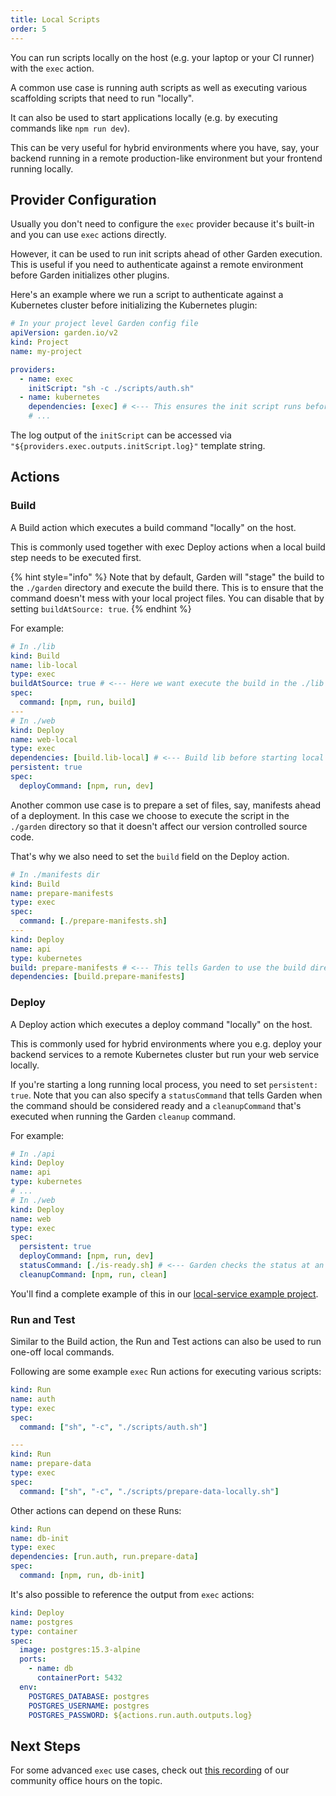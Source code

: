 ```yaml
---
title: Local Scripts
order: 5
---
```


You can run scripts locally on the host (e.g. your laptop or your CI runner) with the `exec` action.

A common use case is running auth scripts as well as executing various scaffolding scripts that need to run "locally".

It can also be used to start applications locally (e.g. by executing commands like `npm run dev`).

This can be very useful for hybrid environments where you have, say, your backend running in a remote production-like
environment but your frontend running locally.

## Provider Configuration

Usually you don't need to configure the `exec` provider because it's built-in and you can use `exec` actions directly.

However, it can be used to run init scripts ahead of other Garden execution. This is useful if you need to authenticate against a remote environment before Garden initializes other plugins.

Here's an example where we run a script to authenticate against a Kubernetes cluster before initializing the Kubernetes plugin:

```yaml
# In your project level Garden config file
apiVersion: garden.io/v2
kind: Project
name: my-project

providers:
  - name: exec
    initScript: "sh -c ./scripts/auth.sh"
  - name: kubernetes
    dependencies: [exec] # <--- This ensures the init script runs before the K8s plugin is initialized.
    # ...
```

The log output of the `initScript` can be accessed via `"${providers.exec.outputs.initScript.log}"` template string.

## Actions

### Build

A Build action which executes a build command "locally" on the host.

This is commonly used together with exec Deploy actions when a local build step needs to be executed first.

{% hint style="info" %}
Note that by default, Garden will "stage" the build to the `./garden` directory and execute the build there.
This is to ensure that the command doesn't mess with your local project files.
You can disable that by setting `buildAtSource: true`.
{% endhint %}

For example:

```yaml
# In ./lib
kind: Build
name: lib-local
type: exec
buildAtSource: true # <--- Here we want execute the build in the ./lib dir directly
spec:
  command: [npm, run, build]
---
# In ./web
kind: Deploy
name: web-local
type: exec
dependencies: [build.lib-local] # <--- Build lib before starting local dev server
persistent: true
spec:
  deployCommand: [npm, run, dev]
```

Another common use case is to prepare a set of files, say, manifests ahead of a deployment. In
this case we choose to execute the script in the `./garden` directory so that it doesn't affect
our version controlled source code.

That's why we also need to set the `build` field on the Deploy action.

```yaml
# In ./manifests dir
kind: Build
name: prepare-manifests
type: exec
spec:
  command: [./prepare-manifests.sh]
---
kind: Deploy
name: api
type: kubernetes
build: prepare-manifests # <--- This tells Garden to use the build directory for the 'prepare-manifests' action as the source for this action.
dependencies: [build.prepare-manifests]
```

### Deploy

A Deploy action which executes a deploy command "locally" on the host.

This is commonly used for hybrid environments where you e.g. deploy your backend services
to a remote Kubernetes cluster but run your web service locally.

If you're starting a long running local process, you need to set `persistent: true`. Note
that you can also specify a `statusCommand` that tells Garden when the command should
be considered ready and a `cleanupCommand` that's executed when running the Garden `cleanup`
command.

For example:

```yaml
# In ./api
kind: Deploy
name: api
type: kubernetes
# ...
# In ./web
kind: Deploy
name: web
type: exec
spec:
  persistent: true
  deployCommand: [npm, run, dev]
  statusCommand: [./is-ready.sh] # <--- Garden checks the status at an interval until the command returns 0 or times out
  cleanupCommand: [npm, run, clean]
```

You'll find a complete example of this in our [local-service example project](../../examples/local-service).

### Run and Test

Similar to the Build action, the Run and Test actions can also be used to run one-off local commands.

Following are some example `exec` Run actions for executing various scripts:

```yaml
kind: Run
name: auth
type: exec
spec:
  command: ["sh", "-c", "./scripts/auth.sh"]

---
kind: Run
name: prepare-data
type: exec
spec:
  command: ["sh", "-c", "./scripts/prepare-data-locally.sh"]
```

Other actions can depend on these Runs:

```yaml
kind: Run
name: db-init
type: exec
dependencies: [run.auth, run.prepare-data]
spec:
  command: [npm, run, db-init]
```

It's also possible to reference the output from `exec` actions:

```yaml
kind: Deploy
name: postgres
type: container
spec:
  image: postgres:15.3-alpine
  ports:
    - name: db
      containerPort: 5432
  env:
    POSTGRES_DATABASE: postgres
    POSTGRES_USERNAME: postgres
    POSTGRES_PASSWORD: ${actions.run.auth.outputs.log}
```

## Next Steps

For some advanced `exec` use cases, check out [this recording](https://www.youtube.com/watch?v=npE0FWJwcno) of
our community office hours on the topic.
